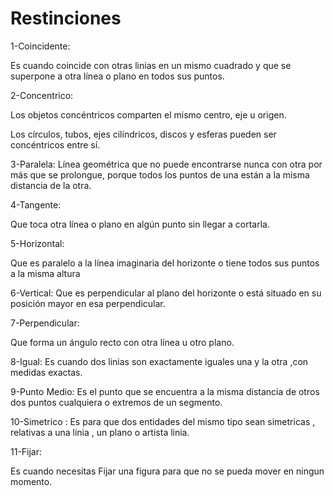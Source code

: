 # Restinciones 

1-Coincidente:

Es cuando coincide con otras linias en un mismo cuadrado y que se superpone a otra línea o plano en todos sus puntos. 


2-Concentrico:

Los objetos concéntricos comparten el mismo centro, eje u origen.

Los círculos, tubos, ejes cilíndricos, discos y esferas pueden ser concéntricos entre sí. 



3-Paralela:
Línea geométrica que no puede encontrarse nunca con otra por más que se prolongue, porque todos los puntos de una están a la misma distancia de la otra.


4-Tangente:

Que toca otra línea o plano en algún punto sin llegar a cortarla.




5-Horizontal:

Que es paralelo a la línea imaginaria del horizonte o tiene todos sus puntos a la misma altura



6-Vertical:
Que es perpendicular al plano del horizonte o está situado en su posición mayor en esa perpendicular.



7-Perpendicular:

Que forma un ángulo recto con otra línea u otro plano.



8-Igual:
Es cuando dos linias son exactamente iguales una y la otra ,con medidas exactas.


9-Punto Medio:
Es el punto que se encuentra a la misma distancia de otros dos puntos cualquiera o extremos de un segmento.


10-Simetrico :
Es para que dos entidades del mismo tipo sean simetricas , relativas a una linia , un plano o artista linia.


11-Fijar:

Es cuando necesitas Fijar una figura para que no se pueda mover en ningun momento.
